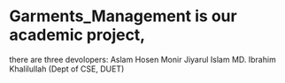 # Garments_Management is our academic project,
there are three devolopers:
Aslam Hosen Monir
Jiyarul Islam
MD. Ibrahim Khalilullah
(Dept of CSE, DUET)
